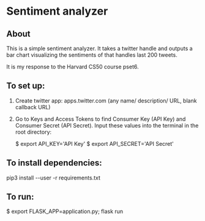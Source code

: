 # Sentiment analyzer

## About

This is a simple sentiment analyzer. It takes a twitter handle and outputs a bar chart visualizing the sentiments of that handles last 200 tweets.

It is my response to the Harvard CS50 course pset6.

## To set up:

1. Create twitter app: apps.twitter.com (any name/ description/ URL, blank callback URL)
2. Go to Keys and Access Tokens to find Consumer Key (API Key) and Consumer Secret (API Secret). Input these values into the terminal in the root directory:

    $ export API_KEY='API Key'
    $ export API_SECRET='API Secret'

## To install dependencies:

pip3 install --user -r requirements.txt

## To run:

$ export FLASK_APP=application.py; flask run
